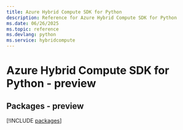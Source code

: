 ```yaml
---
title: Azure Hybrid Compute SDK for Python
description: Reference for Azure Hybrid Compute SDK for Python
ms.date: 06/26/2025
ms.topic: reference
ms.devlang: python
ms.service: hybridcompute
---
```

# Azure Hybrid Compute SDK for Python - preview
## Packages - preview
[!INCLUDE [packages](hybrid-compute-index.md)]